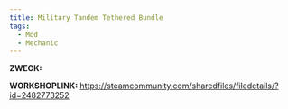 ```yaml
---
title: Military Tandem Tethered Bundle
tags:
  - Mod
  - Mechanic
---
```

**ZWECK:** 

**WORKSHOPLINK:** https://steamcommunity.com/sharedfiles/filedetails/?id=2482773252
 <script src="https://www.steamwidgets.net/api/resource/query?type=js&module=workshop&version=v1"></script>
<steam-workshop itemid="2482773252"></steam-workshop>